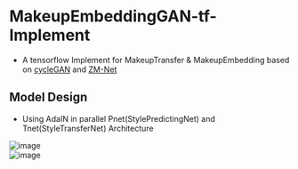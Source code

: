 # MakeupEmbeddingGAN-tf-Implement
* A tensorflow Implement for MakeupTransfer & MakeupEmbedding based on [cycleGAN](https://github.com/junyanz/CycleGAN/) and [ZM-Net](https://arxiv.org/pdf/1703.07255.pdf)
## Model Design
* Using AdaIN in parallel Pnet(StylePredictingNet) and Tnet(StyleTransferNet) Architecture  

![image](https://github.com/baldFemale/MakeupEmbeddingGAN-tf-Implement/raw/master/results/Architecture_1.png)  
![image](https://github.com/baldFemale/MakeupEmbeddingGAN-tf-Implement/raw/master/results/generator_arch.png)